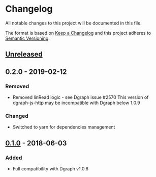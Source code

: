# Changelog

All notable changes to this project will be documented in this file.

The format is based on [Keep a Changelog](http://keepachangelog.com/en/1.0.0/)
and this project adheres to [Semantic Versioning](http://semver.org/spec/v2.0.0.html).

## [Unreleased]

## 0.2.0 - 2019-02-12

### Removed

- Removed linRead logic - see Dgraph issue #2570
  This version of dgraph-js-http may be incompatible with Dgraph below 1.0.9

### Changed

- Switched to yarn for dependencies management

## [0.1.0] - 2018-06-03

### Added
- Full compatibility with Dgraph v1.0.6

[Unreleased]: https://github.com/dgraph-io/dgraph-js-http/compare/v0.1.0...HEAD
[0.1.0]: https://github.com/dgraph-io/dgraph-js-http/tree/v0.1.0

